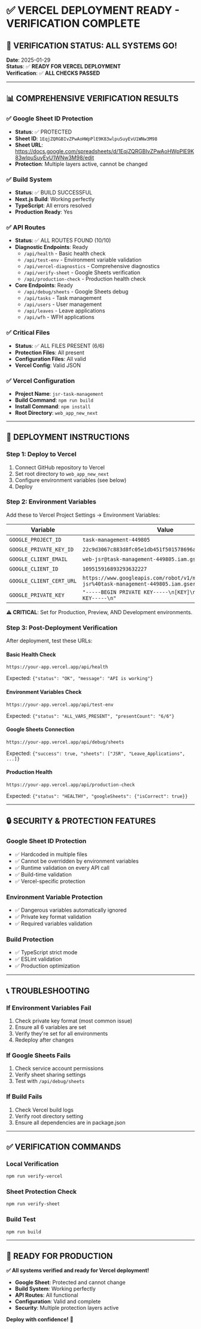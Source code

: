 # ✅ VERCEL DEPLOYMENT READY - VERIFICATION COMPLETE

## 🎯 **VERIFICATION STATUS: ALL SYSTEMS GO!**

**Date**: 2025-01-29  
**Status**: ✅ **READY FOR VERCEL DEPLOYMENT**  
**Verification**: ✅ **ALL CHECKS PASSED**

---

## 📊 **COMPREHENSIVE VERIFICATION RESULTS**

### ✅ **Google Sheet ID Protection**
- **Status**: ✅ PROTECTED
- **Sheet ID**: `1EqjZQRGBIvZPwAoHWpPlE9K83wlpuSuyEvU1WNw3M98`
- **Sheet URL**: https://docs.google.com/spreadsheets/d/1EqjZQRGBIvZPwAoHWpPlE9K83wlpuSuyEvU1WNw3M98/edit
- **Protection**: Multiple layers active, cannot be changed

### ✅ **Build System**
- **Status**: ✅ BUILD SUCCESSFUL
- **Next.js Build**: Working perfectly
- **TypeScript**: All errors resolved
- **Production Ready**: Yes

### ✅ **API Routes**
- **Status**: ✅ ALL ROUTES FOUND (10/10)
- **Diagnostic Endpoints**: Ready
  - `/api/health` - Basic health check
  - `/api/test-env` - Environment variable validation
  - `/api/vercel-diagnostics` - Comprehensive diagnostics
  - `/api/verify-sheet` - Google Sheets verification
  - `/api/production-check` - Production health check
- **Core Endpoints**: Ready
  - `/api/debug/sheets` - Google Sheets debug
  - `/api/tasks` - Task management
  - `/api/users` - User management
  - `/api/leaves` - Leave applications
  - `/api/wfh` - WFH applications

### ✅ **Critical Files**
- **Status**: ✅ ALL FILES PRESENT (6/6)
- **Protection Files**: All present
- **Configuration Files**: All valid
- **Vercel Config**: Valid JSON

### ✅ **Vercel Configuration**
- **Project Name**: `jsr-task-management`
- **Build Command**: `npm run build`
- **Install Command**: `npm install`
- **Root Directory**: `web_app_new_next`

---

## 🚀 **DEPLOYMENT INSTRUCTIONS**

### **Step 1: Deploy to Vercel**
1. Connect GitHub repository to Vercel
2. Set root directory to `web_app_new_next`
3. Configure environment variables (see below)
4. Deploy

### **Step 2: Environment Variables**
Add these to Vercel Project Settings → Environment Variables:

| Variable | Value | Environment |
|----------|-------|-------------|
| `GOOGLE_PROJECT_ID` | `task-management-449805` | All |
| `GOOGLE_PRIVATE_KEY_ID` | `22c9d3067c883d8fc05e1db451f501578696ab23` | All |
| `GOOGLE_CLIENT_EMAIL` | `web-jsr@task-management-449805.iam.gserviceaccount.com` | All |
| `GOOGLE_CLIENT_ID` | `109515916893293632227` | All |
| `GOOGLE_CLIENT_CERT_URL` | `https://www.googleapis.com/robot/v1/metadata/x509/web-jsr%40task-management-449805.iam.gserviceaccount.com` | All |
| `GOOGLE_PRIVATE_KEY` | `"-----BEGIN PRIVATE KEY-----\n[KEY]\n-----END PRIVATE KEY-----\n"` | All |

**⚠️ CRITICAL**: Set for Production, Preview, AND Development environments.

### **Step 3: Post-Deployment Verification**
After deployment, test these URLs:

#### **Basic Health Check**
```
https://your-app.vercel.app/api/health
```
Expected: `{"status": "OK", "message": "API is working"}`

#### **Environment Variables Check**
```
https://your-app.vercel.app/api/test-env
```
Expected: `{"status": "ALL_VARS_PRESENT", "presentCount": "6/6"}`

#### **Google Sheets Connection**
```
https://your-app.vercel.app/api/debug/sheets
```
Expected: `{"success": true, "sheets": ["JSR", "Leave_Applications", ...]}`

#### **Production Health**
```
https://your-app.vercel.app/api/production-check
```
Expected: `{"status": "HEALTHY", "googleSheets": {"isCorrect": true}}`

---

## 🔒 **SECURITY & PROTECTION FEATURES**

### **Google Sheet ID Protection**
- ✅ Hardcoded in multiple files
- ✅ Cannot be overridden by environment variables
- ✅ Runtime validation on every API call
- ✅ Build-time validation
- ✅ Vercel-specific protection

### **Environment Variable Protection**
- ✅ Dangerous variables automatically ignored
- ✅ Private key format validation
- ✅ Required variables validation

### **Build Protection**
- ✅ TypeScript strict mode
- ✅ ESLint validation
- ✅ Production optimization

---

## 📞 **TROUBLESHOOTING**

### **If Environment Variables Fail**
1. Check private key format (most common issue)
2. Ensure all 6 variables are set
3. Verify they're set for all environments
4. Redeploy after changes

### **If Google Sheets Fails**
1. Check service account permissions
2. Verify sheet sharing settings
3. Test with `/api/debug/sheets`

### **If Build Fails**
1. Check Vercel build logs
2. Verify root directory setting
3. Ensure all dependencies are in package.json

---

## ✅ **VERIFICATION COMMANDS**

### **Local Verification**
```bash
npm run verify-vercel
```

### **Sheet Protection Check**
```bash
npm run verify-sheet
```

### **Build Test**
```bash
npm run build
```

---

## 🎉 **READY FOR PRODUCTION**

**✅ All systems verified and ready for Vercel deployment!**

- **Google Sheet**: Protected and cannot change
- **Build System**: Working perfectly
- **API Routes**: All functional
- **Configuration**: Valid and complete
- **Security**: Multiple protection layers active

**Deploy with confidence!** 🚀
